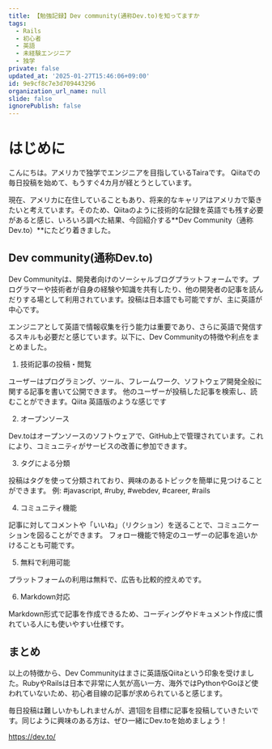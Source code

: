 ```yaml
---
title: 【勉強記録】Dev community(通称Dev.to)を知ってますか
tags:
  - Rails
  - 初心者
  - 英語
  - 未経験エンジニア
  - 独学
private: false
updated_at: '2025-01-27T15:46:06+09:00'
id: 9e9cf8c7e3d709443296
organization_url_name: null
slide: false
ignorePublish: false
---
```

# はじめに
こんにちは。アメリカで独学でエンジニアを目指しているTairaです。
Qiitaでの毎日投稿を始めて、もうすぐ4カ月が経とうとしています。

現在、アメリカに在住していることもあり、将来的なキャリアはアメリカで築きたいと考えています。そのため、Qiitaのように技術的な記録を英語でも残す必要があると感じ、いろいろ調べた結果、今回紹介する**Dev Community（通称 Dev.to）**にたどり着きました。

## Dev community(通称Dev.to)
Dev Communityは、開発者向けのソーシャルブログプラットフォームです。プログラマーや技術者が自身の経験や知識を共有したり、他の開発者の記事を読んだりする場として利用されています。投稿は日本語でも可能ですが、主に英語が中心です。

エンジニアとして英語で情報収集を行う能力は重要であり、さらに英語で発信するスキルも必要だと感じています。以下に、Dev Communityの特徴や利点をまとめました。

1. 技術記事の投稿・閲覧

ユーザーはプログラミング、ツール、フレームワーク、ソフトウェア開発全般に関する記事を書いて公開できます。
他のユーザーが投稿した記事を検索し、読むことができます。Qiita 英語版のような感じです

2. オープンソース

Dev.toはオープンソースのソフトウェアで、GitHub上で管理されています。これにより、コミュニティがサービスの改善に参加できます。

3. タグによる分類

投稿はタグを使って分類されており、興味のあるトピックを簡単に見つけることができます。
例: #javascript, #ruby, #webdev, #career, #rails

4. コミュニティ機能

記事に対してコメントや「いいね」（リクション）を送ることで、コミュニケーションを図ることができます。
フォロー機能で特定のユーザーの記事を追いかけることも可能です。

5. 無料で利用可能

プラットフォームの利用は無料で、広告も比較的控えめです。

6. Markdown対応

Markdown形式で記事を作成できるため、コーディングやドキュメント作成に慣れている人にも使いやすい仕様です。

## まとめ
以上の特徴から、Dev Communityはまさに英語版Qiitaという印象を受けました。RubyやRailsは日本で非常に人気が高い一方、海外ではPythonやGoほど使われていないため、初心者目線の記事が求められていると感じます。

毎日投稿は難しいかもしれませんが、週1回を目標に記事を投稿していきたいです。同じように興味のある方は、ぜひ一緒にDev.toを始めましょう！

https://dev.to/
